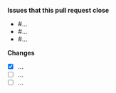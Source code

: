**Issues that this pull request close**

- #...
- #...
- #...

**Changes**

- [x] ...
- [ ] ...
- [ ] ...
